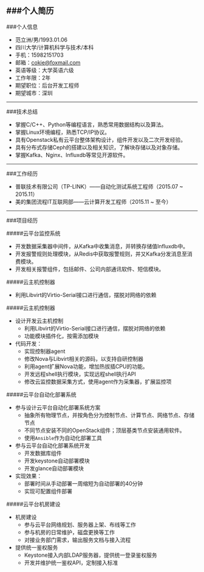 ###个人简历
---
###个人信息
* 范立洲/男/1993.01.06
* 四川大学/计算机科学与技术/本科
* 手机：15982151703
* 邮箱：cokie@foxmail.com
* 英语等级：大学英语六级
* 工作年限：2年
* 期望职位：后台开发工程师
* 期望城市：深圳

---

###技术总结
* 掌握C/C++、Python等编程语言，熟悉常用数据结构以及算法。
* 掌握Linux环境编程，熟悉TCP/IP协议。
* 具有Openstack私有云平台整体架构设计，组件开发以及二次开发经验。
* 具有分布式存储Ceph的搭建以及相关知识，了解块存储以及对象存储。
* 掌握Kafka、Nginx、Influxdb等常见开源软件。

---
###工作经历
* 普联技术有限公司（TP-LINK）——自动化测试系统工程师（2015.07 ~ 2015.11）
* 美的集团流程IT互联网部——云计算开发工程师（2015.11 ~ 至今）

---

###项目经历

#####云平台监控系统
* 开发数据采集器中间件，从Kafka中收集消息，并转换存储值Influxdb中。
* 开发报警规则处理模块，从Redis中获取报警规则，并又Kafka分发消息至消费模块。
* 开发相关报警组件，包括邮件、公司内部通讯软件、短信模块。

#####云主机控制器
* 利用Libvirt的Virtio-Serial接口进行通信，摆脱对网络的依赖

#####云主机控制器
* 设计开发云主机控制
    - 利用Libvirt的Virtio-Serial接口进行通信，摆脱对网络的依赖
    - 功能模块插件化，按需添加模块
* 代码开发：
    - 实现控制器agent
    - 修改Nova与Libvirt相关的源码，以支持自研控制器
    - 利用agent扩展Nova功能，增加热拔插CPU的功能。
    - 开发远程shell执行模块，实现远程shell执行API
    - 修改云监控数据采集方式，使用agent作为采集器，扩展监控项

#####云平台自动化部署系统
* 参与设计云平台自动化部署系统方案
    - 抽象所有物理节点，并按角色分为控制节点、计算节点、网络节点、存储节点
    - 不同节点安装不同的OpenStack组件；顶层基类节点安装通用软件。
    - 使用`Ansible`作为自动化部署工具
* 参与云平台自动化部署系统开发
    - 开发数据库组件
    - 开发keystone自动部署模块
    - 开发glance自动部署模块
* 实现效果：
    - 部署时间从手动部署一周缩短为自动部署的40分钟
    - 实现可配置组件部署

#####云平台机房建设
* 机房建设
    - 参与云平台网络规划、服务器上架、布线等工作
    - 参与机房的日常维护，磁盘更换等工作
    - 对接业务部门需求，输出服务文档与接入流程
* 提供统一鉴权服务
    - Keystone接入内部LDAP服务器，提供统一登录鉴权服务
    - 开发并维护统一鉴权API，定制接入标准